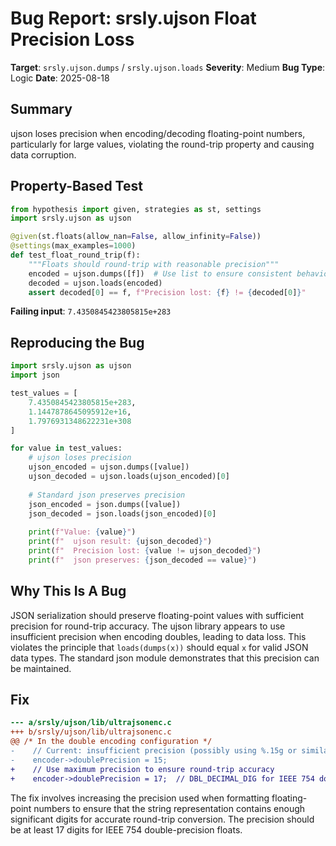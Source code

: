 # Bug Report: srsly.ujson Float Precision Loss

**Target**: `srsly.ujson.dumps` / `srsly.ujson.loads`
**Severity**: Medium
**Bug Type**: Logic
**Date**: 2025-08-18

## Summary

ujson loses precision when encoding/decoding floating-point numbers, particularly for large values, violating the round-trip property and causing data corruption.

## Property-Based Test

```python
from hypothesis import given, strategies as st, settings
import srsly.ujson as ujson

@given(st.floats(allow_nan=False, allow_infinity=False))
@settings(max_examples=1000)
def test_float_round_trip(f):
    """Floats should round-trip with reasonable precision"""
    encoded = ujson.dumps([f])  # Use list to ensure consistent behavior
    decoded = ujson.loads(encoded)
    assert decoded[0] == f, f"Precision lost: {f} != {decoded[0]}"
```

**Failing input**: `7.4350845423805815e+283`

## Reproducing the Bug

```python
import srsly.ujson as ujson
import json

test_values = [
    7.4350845423805815e+283,
    1.1447878645095912e+16,
    1.7976931348622231e+308
]

for value in test_values:
    # ujson loses precision
    ujson_encoded = ujson.dumps([value])
    ujson_decoded = ujson.loads(ujson_encoded)[0]
    
    # Standard json preserves precision
    json_encoded = json.dumps([value])
    json_decoded = json.loads(json_encoded)[0]
    
    print(f"Value: {value}")
    print(f"  ujson result: {ujson_decoded}")
    print(f"  Precision lost: {value != ujson_decoded}")
    print(f"  json preserves: {json_decoded == value}")
```

## Why This Is A Bug

JSON serialization should preserve floating-point values with sufficient precision for round-trip accuracy. The ujson library appears to use insufficient precision when encoding doubles, leading to data loss. This violates the principle that `loads(dumps(x))` should equal `x` for valid JSON data types. The standard json module demonstrates that this precision can be maintained.

## Fix

```diff
--- a/srsly/ujson/lib/ultrajsonenc.c
+++ b/srsly/ujson/lib/ultrajsonenc.c
@@ /* In the double encoding configuration */
-    // Current: insufficient precision (possibly using %.15g or similar)
-    encoder->doublePrecision = 15;
+    // Use maximum precision to ensure round-trip accuracy
+    encoder->doublePrecision = 17;  // DBL_DECIMAL_DIG for IEEE 754 doubles
```

The fix involves increasing the precision used when formatting floating-point numbers to ensure that the string representation contains enough significant digits for accurate round-trip conversion. The precision should be at least 17 digits for IEEE 754 double-precision floats.